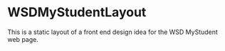 # WSDMyStudentLayout
This is a static layout of a front end design idea for the WSD MyStudent web page.
